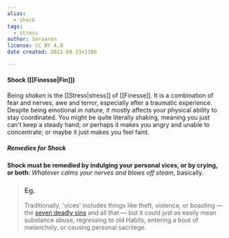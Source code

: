 ```yaml
---
alias:
  - shock
tags:
  - stress
author: Seraaron
license: CC BY 4.0
date created: 2021-09-23+2100

---
```


#### Shock ([[Finesse|Fin]])

Being _shaken_ is the [[Stress|stress]] of [[Finesse]]. It is a combination of fear and nerves, awe and terror, especially after a traumatic experience. Despite being emotional in nature, it mostly affects your physical ability to stay coordinated. You might be quite literally shaking, meaning you just can't keep a steady hand; or perhaps it makes you angry and unable to concentrate; or maybe it just makes you feel faint.

##### Remedies for Shock

**Shock must be remedied by indulging your personal vices, or by crying, or both**: _Whatever calms your nerves and blows off steam_, basically.

> ### Eg.
> Traditionally, 'vices' includes things like theft, violence, or boasting — the [seven deadly sins](https://en.wikipedia.org/wiki/Seven_deadly_sins) and all that — but it could just as easily mean substance abuse, regressing to old Habits, entering a bout of melancholy, or causing personal sacrilege.
